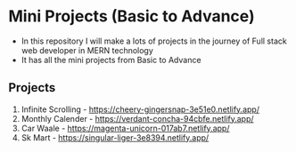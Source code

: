 # Mini Projects (Basic to Advance)
- In this repository I will make a lots of projects in the journey of Full stack web developer in MERN technology
- It has all the mini projects from Basic to Advance

## Projects
1. Infinite Scrolling - https://cheery-gingersnap-3e51e0.netlify.app/
2. Monthly Calender - https://verdant-concha-94cbfe.netlify.app/
3. Car Waale - https://magenta-unicorn-017ab7.netlify.app/
4. Sk Mart - https://singular-liger-3e8394.netlify.app/

